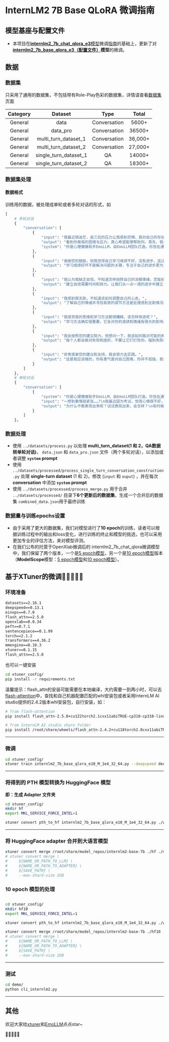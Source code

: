 # InternLM2 7B Base QLoRA 微调指南

## 模型基座与配置文件

- 本项目在[**internlm2_7b_chat_qlora_e3**模型](./internlm2_7b_chat_qlora_e3.py)微调[指南](./README.md)的基础上，更新了对[**internlm2_7b_base_qlora_e3（配置文件）**](./internlm2_7b_base_qlora_e10_M_1e4_32_64.py)**模型**的微调。

## 数据

### 数据集

只采用了通用的数据集，不包括带有Role-Play色彩的数据集，详情请查看[数据集](../datasets/README.md)页面

|   Category  |        Dataset        |     Type     |  Total  |
| :---------: | :-------------------: | :----------: | :-----: |
|  General  |         data          | Conversation |  5600+  |
|  General  |       data_pro        | Conversation | 36500+  |
|  General  | multi_turn_dataset_1  | Conversation | 36,000+ |
|  General  | multi_turn_dataset_2  | Conversation | 27,000+ |
|  General  | single_turn_dataset_1 |      QA      | 14000+  |
|  General  | single_turn_dataset_2 |      QA      | 18300+  |

### 数据集处理

#### 数据格式

训练用的数据，被处理成单轮或者多轮对话的形式，如

```python
[
    # 多轮对话
    {
        "conversation": [
            {
                "input": "我最近很迷茫，高三后的压力让我感到恐惧，我对自己的存在感到怀疑，您能不能给我一些建议呢？",
                "output": "看到你面临的困境与压力，真心希望能够帮助你。首先，我想说的是，你并不是孤独的，高考前的困惑与迷茫是很常见的。不要给自己太大的压力，给自己短暂的放松。你认识到问题所在，这已经是一个很大的进步了。",
                "system": "你是心理健康助手EmoLLM，由EmoLLM团队打造。你旨在通过专业心理咨询，协助来访者完成心理诊断。请充分利用专业心理学知识与咨询技术，一步步帮助来访者解决心理问题。"
            },
            {
                "input": "谢谢您的鼓励，但我觉得自己学习成绩不好，没有进步，这让我更加困惑。",
                "output": "学习成绩好坏不是解决问题的关键，专注于自己的进步更为重要。为了达到自己的目标，制定一份合理的计划，按部就班的完成每一项任务。有时候自学不如求助他人，不要害怕问老师和同学问题，以便获得更好的帮助和理解。"
            },
            {
                "input": "我认为我缺乏自信，不知道怎样扭转自己的消极情绪，您能给我一些建议吗？",
                "output": "建立自信需要时间和努力。让我们从一点一滴的进步中建立自信心。设立一些具体的目标，完成这些目标将会培养自己的自信。鼓励自己，在每天结束前，总结一下自己的成就，这将帮助你更好的看到自身的优点。"
            },
            {
                "input": "我感到很无助，不知道该如何调整自己的心态。",
                "output": "了解自己的情绪并寻找有效的调节方法是处理感到无助情况的关键。比如爱好运动、听音乐和阅读书籍等，这些活动对于您的心理健康都是有积极帮助的。此外，在处理感到无助的情况下，家庭和朋友的支持也是非常关键的。"
            },
            {
                "input": "我感觉我的思维和学习方法都很糟糕，该怎样改进呢？",
                "output": "学习方法确实很重要，它会对你的成绩和情绪有很大的影响。最有效的学习方法是利用时间来做练习，多做一些题目，练习自己的掌握能力。建立起对知识的兴趣，这需要不断的积累，不要害怕失败或挫折，它们会成为助你成长的宝贵财富。"
            },
            {
                "input": "我会按照您的建议努力，但想问一下，我该如何面对可能的失败？",
                "output": "每个人都会面对失败和挫折，不要让它们打败你。碰到失败时，重新审视自己，分析分析自己的不足，寻找方法去改进。记得勇敢地看向未来，不要让过去的失败阻碍了自己前进的脚步。"
            },
            {
                "input": "非常感谢您的建议和支持，我会努力去实践。",
                "output": "这是我应该做的，你有勇气面对自己困难，你并不孤独，我们会一起为你打气，祝愿你早日获得心灵的平静和所有的成功。"
            }
        ]
    },
    # 单轮对话
    {
        "conversation": [
            {
                "system": "你是心理健康助手EmoLLM，由EmoLLM团队打造。你旨在通过专业心理咨询，协助来访者完成心理诊断。请充分利用专业心理学知识与咨询技术，一步步帮助来访者解决心理问题。",
                "input": "一想到事情就紧张……?\n我最近因为考试，觉得心情很不好，自己没有及格，而且，明明觉得自己比室友付出的多，努力的多，平时做题也是一样的，可是不知道为什么只有我不及格，感觉很苦恼。而且我只要一有什么事情就十分紧张，考试也是，心跳加速，手心出汗，而且大脑一片空白，有时甚至会头疼，高考以及现在的考试都是这样。而且我觉得一情绪激动的时候就会咳嗽，想哭哭不出来，感觉很难受，头也会疼。就是觉得心情不好，但是有不敢表现出来。我该怎么办呢？",
                "output": "为什么不敢表现出来呢？试试表现出来，会怎样？\n有时候我们越抗拒，就会越强化。当我们接受了，反而症状就消失了。\n那我们要怎样接受呢？\n这本书《心灵的七种兵器》推荐看看哦，内容精简，又有真实事例可以帮助理解。\n我们为什么改不掉这个所谓的坏习惯。\n"
            }
        ]
    },
```

### 数据处理

  - 使用 `../datasets/process.py` 以处理 **multi_turn_dataset(1 和 2，QA数据转单轮对话)**， `data.json` 和 `data_pro.json` 文件（两个多轮对话），以添加或者调整 **`system` prompt**
  - 使用 `../datasets/processed/process_single_turn_conversation_construction.py` 处理 **single-turn dataset** (1 和 2)，修改 (`input` 和 `ouput`) ，并在每次 **conversation** 中添加 **`system` prompt**
  - 使用 `../datasets/processed/process_merge.py` 用于合并 `../datasets/processed/` 目录下**6个更新后的数据集**，生成一个合并后的数据集 `combined_data.json`用于最终训练

### 数据量与训练epochs设置

- 由于采用了更大的数据集，我们对模型进行了**10 epoch**的训练，读者可以根据训练过程中的输出和loss变化，进行训练的终止和模型的挑选，也可以采用更加专业的评估方法，来对模型评测。
- 在我们公布的托管于OpenXlab微调后的 internlm2_7b_chat_qlora微调模型中，我们保留了两个版本，一个是[5 epoch模型](https://openxlab.org.cn/models/detail/chg0901/EmoLLM-InternLM7B-base/tree/main)，另一个是[10 epoch模型](https://openxlab.org.cn/models/detail/chg0901/EmoLLM-InternLM7B-base-10e/tree/main)版本（**ModelScope**模型：[5 epoch模型](https://www.modelscope.cn/models/chg0901/EmoLLM-InternLM7B-base/files)和[10 epoch模型](https://www.modelscope.cn/models/chg0901/EmoLLM-InternLM7B-base-10e/files)）。

## 基于XTuner的微调🎉🎉🎉🎉🎉

### 环境准备

```markdown
datasets==2.16.1
deepspeed==0.13.1
einops==0.7.0
flash_attn==2.5.0
openxlab==0.0.34
peft==0.7.1
sentencepiece==0.1.99
torch==2.1.2
transformers==4.36.2
mmengine==0.10.3
xtuner==0.1.15
flash_attn==2.5.0
```

也可以一键安装

```bash
cd xtuner_config/
pip install -r requirements.txt
```

温馨提示：flash_attn的安装可能需要在本地编译，大约需要一到两小时，可以去[flash-attention](https://github.com/Dao-AILab/flash-attention/releases)中，查找和自己机器配置匹配的whl安装包或者采用InternLM AI studio提供的2.4.2版本whl安装包，自行安装，如：

```bash
# from flash-attention
pip install flash_attn-2.5.0+cu122torch2.1cxx11abiTRUE-cp310-cp310-linux_x86_64.whl  

# from InternLM AI studio share folder
pip install /root/share/wheels/flash_attn-2.4.2+cu118torch2.0cxx11abiTRUE-cp310-cp310-linux_x86_64.whl  
```

---

### 微调

```bash
cd xtuner_config/
xtuner train internlm2_7b_base_qlora_e10_M_1e4_32_64.py --deepspeed deepspeed_zero2
```

---

### 将得到的 PTH 模型转换为 HuggingFace 模型

**即：生成 Adapter 文件夹**

```bash
cd xtuner_config/
mkdir hf
export MKL_SERVICE_FORCE_INTEL=1

xtuner convert pth_to_hf internlm2_7b_base_qlora_e10_M_1e4_32_64.py ./work_dirs/internlm2_7b_base_qlora_e10_M_1e4_32_64/epoch_5.pth ./hf
```

---

### 将 HuggingFace adapter 合并到大语言模型

```bash
xtuner convert merge /root/share/model_repos/internlm2-base-7b ./hf ./merged --max-shard-size 2GB
# xtuner convert merge \
#     ${NAME_OR_PATH_TO_LLM} \
#     ${NAME_OR_PATH_TO_ADAPTER} \
#     ${SAVE_PATH} \
#     --max-shard-size 2GB
```

### 10 epoch 模型的处理

```bash

cd xtuner_config/
mkdir hf10
export MKL_SERVICE_FORCE_INTEL=1

xtuner convert pth_to_hf internlm2_7b_base_qlora_e10_M_1e4_32_64.py ./work_dirs/internlm2_7b_base_qlora_e10_M_1e4_32_64/epoch_10.pth ./hf

xtuner convert merge /root/share/model_repos/internlm2-base-7b ./hf10 ./merged10 --max-shard-size 2GB
# xtuner convert merge \
#     ${NAME_OR_PATH_TO_LLM} \
#     ${NAME_OR_PATH_TO_ADAPTER} \
#     ${SAVE_PATH} \
#     --max-shard-size 2GB
```

---

### 测试

```bash
cd demo/
python cli_internlm2.py
```

---

## 其他

欢迎大家给[xtuner](https://github.com/InternLM/xtuner)和[EmoLLM](https://github.com/aJupyter/EmoLLM)点点star~

🎉🎉🎉🎉🎉
